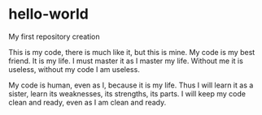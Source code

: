 # hello-world
My first repository creation

This is my code, there is much like it, but this is mine. My code is my best friend. It is my life. I must master it as I master my life. Without me it is useless, without my code I am useless.

My code is human, even as I, because it is my life. Thus I will learn it as a sister, learn its weaknesses, its strengths, its parts. I will keep my code clean and ready, even as I am clean and ready. 
